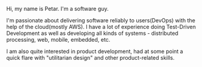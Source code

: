 Hi, my name is Petar. I'm a software guy. 

I'm passionate about delivering software reliably to users(DevOps) with the help of the cloud(mostly AWS). I have a lot of experience doing Test-Driven Development as well as developing all kinds of systems - distributed processing, web, mobile, embedded, etc. 

I am also quite interested in product development, had at some point a quick flare with "utilitarian design" and other product-related skills.

<!--
**pshomov/pshomov** is a ✨ _special_ ✨ repository because its `README.md` (this file) appears on your GitHub profile.

Here are some ideas to get you started:

- 🔭 I’m currently working on ...
- 🌱 I’m currently learning ...
- 👯 I’m looking to collaborate on ...
- 🤔 I’m looking for help with ...
- 💬 Ask me about ...
- 📫 How to reach me: ...
- 😄 Pronouns: ...
- ⚡ Fun fact: ...
-->
